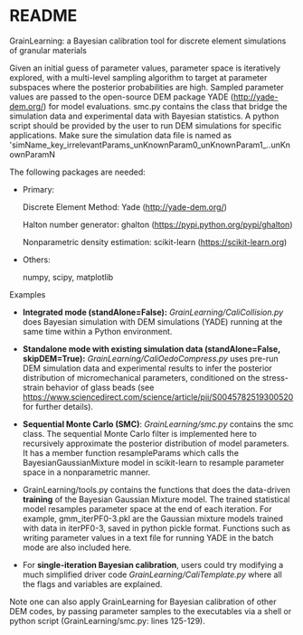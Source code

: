 # README #

GrainLearning: a Bayesian calibration tool for discrete element simulations of granular materials

Given an initial guess of parameter values, parameter space is iteratively explored, with a multi-level sampling algorithm to target at parameter subspaces where the posterior probabilities are high. Sampled parameter values are passed to the open-source DEM package YADE (http://yade-dem.org/) for model evaluations. smc.py contains the class that bridge the simulation data and experimental data with Bayesian statistics. A python script should be provided by the user to run DEM simulations for specific applications. Make sure the simulation data file is named as 'simName_key_irrelevantParams_unKnownParam0_unKnownParam1_..unKnownParamN 

The following packages are needed:

* Primary:

    Discrete Element Method: Yade (http://yade-dem.org/)

    Halton number generator: ghalton (https://pypi.python.org/pypi/ghalton)

    Nonparametric density estimation: scikit-learn (https://scikit-learn.org)

* Others:

    numpy, scipy, matplotlib
 
Examples

  * **Integrated mode (standAlone=False):**
   *GrainLearning/CaliCollision.py* does Bayesian simulation with DEM simulations (YADE) running at the same time within a Python environment. 
   
  * **Standalone mode with existing simulation data (standAlone=False, skipDEM=True):** *GrainLearning/CaliOedoCompress.py* uses pre-run DEM simulation data and experimental results to infer the posterior distribution of micromechanical parameters, conditioned on the stress-strain behavior of glass beads (see https://www.sciencedirect.com/science/article/pii/S0045782519300520 for further details).

  * **Sequential Monte Carlo (SMC)**: *GrainLearning/smc.py* contains the smc class. The sequential Monte Carlo filter is implemented here to recursively approximate the posterior distribution of model parameters. It has a member function resampleParams which calls the BayesianGaussianMixture model in scikit-learn to resample parameter space in a nonparametric manner.

  * GrainLearning/tools.py contains the functions that does the data-driven **training** of the Bayesian Gaussian Mixture model. The trained statistical model resamples parameter space at the end of each iteration. For example, gmm_iterPF0-3.pkl are the Gaussian mixture models trained with data in iterPF0-3, saved in python pickle format. Functions such as writing parameter values in a text file for running YADE in the batch mode are also included here. 

  * For **single-iteration Bayesian calibration**, users could try modifying a much simplified driver code *GrainLearning/CaliTemplate.py* where all the flags and variables are explained.

Note one can also apply GrainLearning for Bayesian calibration of other DEM codes, by passing parameter samples to the executables via a shell or python script (GrainLearning/smc.py: lines 125-129). 